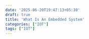```yaml
---
date: '2025-06-20T19:47:13+05:30' 
draft: true
title: 'What Is An Embedded System'
categories: ["IOT"]
tags: ["IOT"]
---
```


